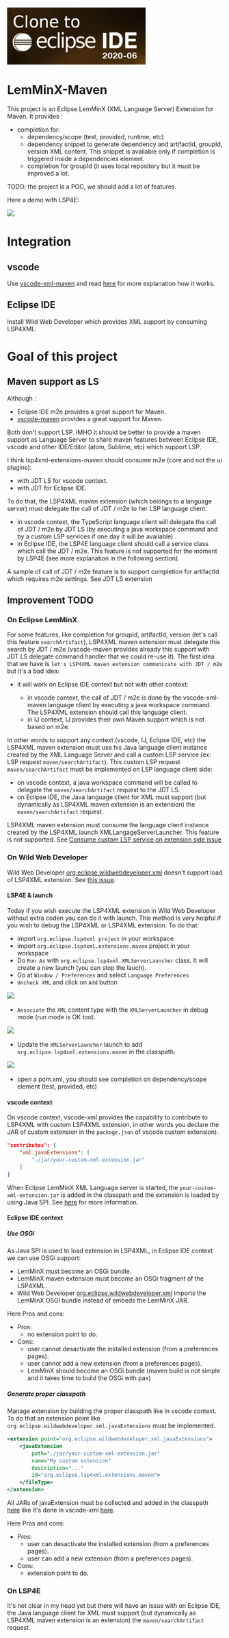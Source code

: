 <!-- GitHub doesn't allow non http link (I opened a ticket, so we go through a URL shortener that accepts non
http URLs so we can show and HTTP link -->
<a href="http://shorturl.at/fsV34"><img src="fakeBadge.bmp"/></a>

# LemMinX-Maven

This project is an Eclipse LemMinX (XML Language Server) Extension for Maven. It provides :

- completion for:
  - dependency/scope (test, provided, runtime, etc)
  - dependency snippet to generate dependency and artifactId, groupId, version XML content. This snippet is available only if completion is triggered inside a dependencies element.
  - completion for groupId (it uses local repository but it must be improved a lot.

TODO: the project is a POC, we should add a lot of features.

Here a demo with LSP4E:

![](images/demo.gif)

# Integration

## vscode

Use [vscode-xml-maven](https://github.com/angelozerr/vscode-xml-maven) and read [here](https://github.com/redhat-developer/vscode-xml#custom-xml-extensions) for more explanation how it works.

## Eclipse IDE

Install Wild Web Developer which provides XML support by consuming LSP4XML.

# Goal of this project

## Maven support as LS

Although :

- Eclipse IDE m2e provides a great support for Maven.
- [vscode-maven](https://github.com/microsoft/vscode-maven) provides a great support for Maven.

Both don't support LSP. IMHO it should be better to provide a maven support as Language Server to share maven features between Eclipse IDE, vscode and other IDE/Editor (atom, Sublime, etc) which support LSP.

I think lsp4xml-extensions-maven should consume m2e (core and not the ui plugins):

- with JDT LS for vscode context.
- with JDT for Eclipse IDE.

To do that, the LSP4XML maven extension (which belongs to a language server) must delegate the call of JDT / m2e to her LSP language client:

- in vscode context, the TypeScript language client will delegate the call of JDT / m2e by JDT LS (by executing a java workspace command and by a custom LSP services if one day it will be available) .
- in Eclipse IDE, the LSP4E language client should call a service class which call the JDT / m2e. This feature is not supported for the moment by LSP4E (see more explanation in the following section).

A sample of call of JDT / m2e feature is to support completion for artifactId which requires m2e settings. See JDT LS extension

## Improvement TODO

### On Eclipse LemMinX

For some features, like completion for groupId, artifactId, version (let's call this feature `searchArtifact`), LSP4XML maven extension must delegate this search by JDT / m2e (vscode-maven provides already this support with JDT LS delegate command handler that we could re-use it). The first idea that we have is `let's LSP4XML maven extension communicate with JDT / m2e` but it's a bad idea:

- it will work on Eclipse IDE context but not with other context:

  - in vscode context, the call of JDT / m2e is done by the vscode-xml-maven language client by executing a java workspace command. The LSP4XML extension should call this language client.
  - in IJ context, IJ provides their own Maven support which is not based on m2e.

In other words to support any context (vscode, IJ, Eclipse IDE, etc) the LSP4XML maven extension must use his Java language client instance created by the XML Language Server and call a custom LSP service (ex: LSP request `maven/searchArtifact`). This custom LSP request `maven/searchArtifact` must be implemented on LSP language client side:

- on vscode context, a java workspace command will be called to delegate the `maven/searchArtifact` request to the JDT LS.
- on Eclipse IDE, the Java language client for XML must support (but dynamically as LSP4XML maven extension is an extension) the `maven/searchArtifact` request.  

LSP4XML maven extension must consume the language client instance created by the LSP4XML launch XMLLangageServerLauncher. This feature is not supported. See [Consume custom LSP service on extension side issue](https://github.com/angelozerr/lsp4xml/issues/590)

### On Wild Web Developer

Wild Web Developer [org.eclipse.wildwebdeveloper.xml](https://github.com/eclipse/wildwebdeveloper/tree/master/org.eclipse.wildwebdeveloper.xml) doesn't support load of LSP4XML extension. See [this issue](https://github.com/eclipse/wildwebdeveloper/issues/266).

#### LSP4E & launch

Today if you wish execute the LSP4XML extension in Wild Web Developer without extra coden you can do it with launch. This method is very helpful if you wish to debug the LSP4XML or LSP4XML extension. To do that:

- import `org.eclipse.lsp4xml project` in your workspace
- import `org.eclipse.lsp4xml.extensions.maven` project in your workspace
- Do `Run As` with `org.eclipse.lsp4xml.XMLServerLauncher` class. It will create a new launch (you can stop the lauch).
- Go at `Window / Preferences` and select `Language Preferences`
- `Uncheck XML` and click on `Add` button

![](images/xml-prefs-1.png)

- `Associate` the `XML` content type with the `XMLServerLauncher` in debug mode (run mode is OK too).

![](images/xml-prefs-2.png)

- Update the `XMLServerLauncher` launch to add `org.eclipse.lsp4xml.extensions.maven` in the classpath:

![](images/xml-prefs-3.png)

- open a pom.xml, you should see completion on dependency/scope element (test, provided, etc)

#### vscode context

On vscode context, vscode-xml provides the capability to contribute to LSP4XML with custom LSP4XML extension, in other words you declare the JAR of custom extension in the `package.json` of vscode custom extension).

```json
"contributes": {
	"xml.javaExtensions": [
		"./jar/your-custom-xml-extension.jar"
	]
}
```

When Eclipse LemMinX XML Language server is started, the `your-custom-xml-extension.jar` is added in the classpath and the extension is loaded by using Java SPI. See [here](https://github.com/redhat-developer/vscode-xml#custom-xml-extensions) for more information.

#### Eclipse IDE context

##### Use OSGi

As Java SPI is used to load extension in LSP4XML, in Eclipse IDE context we can use OSGi support:

- LemMinX must become an OSGi bundle.
- LemMinX maven extension must become an OSGi fragment of the LSP4XML.
- Wild Web Developer [org.eclipse.wildwebdeveloper.xml](https://github.com/eclipse/wildwebdeveloper/tree/master/org.eclipse.wildwebdeveloper.xml) imports the LemMinX OSGI bundle instead of embeds the LemMinX JAR.

Here Pros and cons:

- Pros:
  - no extension point to do.
- Cons:
  - user cannot desactivate the installed extension (from a preferences pages).
  - user cannot add a new extension (from a preferences pages).
  - LemMinX should become an OSGi bundle (maven build is not simple and it takes time to build the OSGi with pax)

##### Generate proper classpath

Manage extension by building the proper classpath like in vscode context. To do that an extension point like `org.eclipse.wildwebdeveloper.xml.javaExtensions` must be implemented.

```xml
<extension point="org.eclipse.wildwebdeveloper.xml.javaExtensions">
	<javaExtension
		path="./jar/your-custom-xml-extension.jar"
		name="My custom extension"
		description="..."
		id="org.eclipse.lsp4xml.extensions.maven">
	</fileType>
</extension>
```

All JARs of javaExtension must be collected and added in the classpath
[here](https://github.com/eclipse/wildwebdeveloper/blob/3a6df42340cdcd156b4e8fd98b9822d620f673f1/org.eclipse.wildwebdeveloper.xml/src/org/eclipse/wildwebdeveloper/xml/XMLLanguageServer.java#L41)
like it's done in vscode-xml [here](https://github.com/redhat-developer/vscode-xml/blob/6a7db6eb6eff235ef80f5fe9b0dd0ce33c9f5fc2/src/javaServerStarter.ts#L42).

Here Pros and cons:

- Pros:
  - user can desactivate the installed extension (from a preferences pages).
  - user can add a new extension (from a preferences pages).
- Cons:
  - extension point to do.

### On LSP4E

It's not clear in my head yet but there will have an issue with on Eclipse IDE, the Java language client for XML must support (but dynamically as LSP4XML maven extension is an extension) the `maven/searchArtifact` request.
